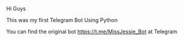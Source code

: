 Hi Guys

This was my first Telegram Bot Using Python

You can find the original bot https://t.me/MissJessie_Bot at Telegram
